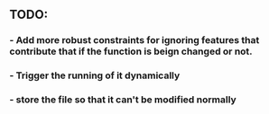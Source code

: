 ## TODO: 

### - Add more robust constraints for ignoring features that contribute that if the function is beign changed or not. 
### - Trigger the running of it dynamically 
### - store the file so that it can't be modified normally